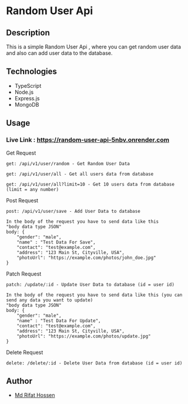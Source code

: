 # Random User Api

## Description
This is a simple Random User Api , where you can get random user data and also can add user data to the database.

## Technologies
- TypeScript
- Node.js
- Express.js
- MongoDB

## Usage
### Live Link : https://random-user-api-5nbv.onrender.com

Get Request
```
get: /api/v1/user/random - Get Random User Data 

get: /api/v1/user/all - Get all users data from database

get: /api/v1/user/all?limit=10 - Get 10 users data from database (limit = any number)
```
Post Request
```
post: /api/v1/user/save - Add User Data to database

In the body of the request you have to send data like this
"body data type JSON"
body: {
    "gender": "male",
    "name" : "Test Data For Save",
    "contact": "test@example.com",
    "address": "123 Main St, Cityville, USA",
    "photoUrl": "https://example.com/photos/john_doe.jpg"
}
```
Patch Request
```
patch: /update/:id - Update User Data to database (id = user id)

In the body of the request you have to send data like this (you can send any data you want to update)
"body data type JSON"
body: {
    "gender": "male",
    "name" : "Test Data For Update",
    "contact": "test@example.com",
    "address": "123 Main St, Cityville, USA",
    "photoUrl": "https://example.com/photos/update.jpg"
}
```
Delete Request
```
delete: /delete/:id - Delete User Data from database (id = user id)
```

## Author
- [Md Rifat Hossen](https://rifatsaown.netlify.app/)
